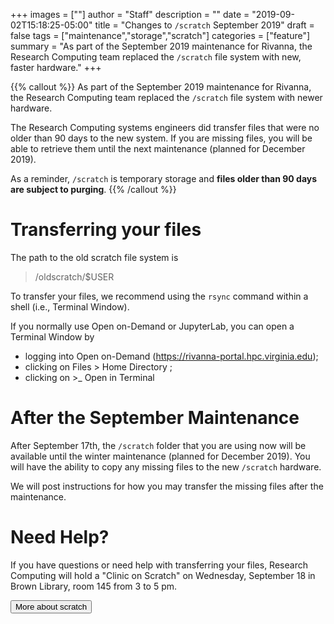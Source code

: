 +++
images = [""]
author = "Staff"
description = ""
date = "2019-09-02T15:18:25-05:00"
title = "Changes to `/scratch` September 2019"
draft = false
tags = ["maintenance","storage","scratch"]
categories = ["feature"]
summary = "As part of the September 2019 maintenance for Rivanna, the Research Computing team replaced the `/scratch` file system with new, faster hardware."
+++

{{% callout %}}
As part of the September 2019 maintenance for Rivanna, the Research Computing team replaced the `/scratch` file system with newer hardware.

The Research Computing systems engineers did transfer files that were no older than 90 days to the new system.  If you are missing files, you will be able to retrieve them until the next maintenance (planned for December 2019).

As a reminder, `/scratch` is temporary storage and **files older than 90 days are subject to purging**.
{{% /callout %}}

#  Transferring your files


The path to the old scratch file system is
> /oldscratch/$USER

To transfer your files, we recommend using the `rsync` command within a shell (i.e., Terminal Window).

If you normally use Open on-Demand or JupyterLab, you can open a Terminal Window by
- logging into Open on-Demand (https://rivanna-portal.hpc.virginia.edu);
- clicking on Files > Home Directory ;
- clicking on >_ Open in Terminal



# After the September Maintenance

After September 17th, the `/scratch` folder that you are using now will be available until the winter maintenance (planned for December 2019).  You will have the ability to copy any missing files to the new `/scratch` hardware.  

We will post instructions for how you may transfer the missing files after the maintenance.

# Need Help?

If you have questions or need help with transferring your files, Research Computing will hold a "Clinic on Scratch" on Wednesday, September 18 in Brown Library, room 145 from 3 to 5 pm.  

[<button class="btn btn-success">More about scratch</button>](/userinfo/storage/non-sensitive-data/#scratch)
